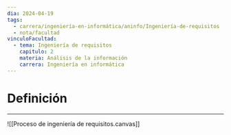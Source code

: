 ```yaml
---
dia: 2024-04-19
tags:
  - carrera/ingeniería-en-informática/aninfo/Ingeniería-de-requisitos
  - nota/facultad
vinculoFacultad:
  - tema: Ingeniería de requisitos
    capitulo: 2
    materia: Análisis de la información
    carrera: Ingeniería en informática
---
```

# Definición
---
![[Proceso de ingeniería de requisitos.canvas]]